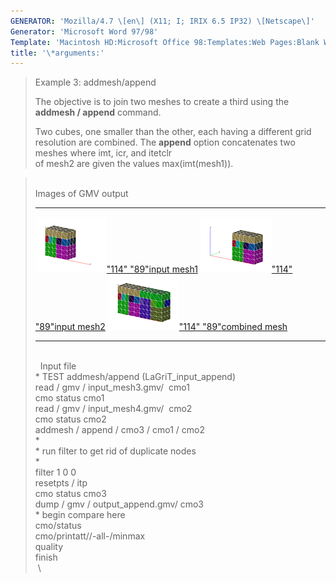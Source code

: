 ```yaml
---
GENERATOR: 'Mozilla/4.7 \[en\] (X11; I; IRIX 6.5 IP32) \[Netscape\]'
Generator: 'Microsoft Word 97/98'
Template: 'Macintosh HD:Microsoft Office 98:Templates:Web Pages:Blank Web Page'
title: '\*arguments:'
---
```


> Example 3: addmesh/append
>
> The objective is to join two meshes to create a third using the
> **addmesh / append** command.
>
> Two cubes, one smaller than the other, each having a different grid
> resolution are combined. The **append** option concatenates two meshes
> where imt, icr, and itetclr\
> of mesh2 are given the values max(imt(mesh1)).

>  \
> Images of GMV output
>   -------------------------------------------------------------------------------------------------------------------------------------------------------------------------------- ------------------------------------------------------------------------------------------------------------------------------------------------------------------------------
>   [![](image/addmesh_append/addmesh_append1_tn.gif)"114" "89"](image/addmesh_append/addmesh_append1.gif)[input mesh1](image/addmesh_append/addmesh_append1.gif)     [![](image/addmesh_append/addmesh_append2_tn.gif)"114" "89"](image/addmesh_append/addmesh_append2.gif)[input mesh2](image/addmesh_append/addmesh_append2.gif)
>   [![](image/addmesh_append/addmesh_append3_tn.gif)"114" "89"](image/addmesh_append/addmesh_append3.gif)[combined mesh](image/addmesh_append/addmesh_append3.gif)   
>   -------------------------------------------------------------------------------------------------------------------------------------------------------------------------------- ------------------------------------------------------------------------------------------------------------------------------------------------------------------------------
>
> \
>  
> Input file\
> \* TEST addmesh/append (LaGriT\_input\_append)\
> read / gmv / input\_mesh3.gmv/  cmo1\
> cmo status cmo1\
> read / gmv / input\_mesh4.gmv/  cmo2\
> cmo status cmo2\
> addmesh / append / cmo3 / cmo1 / cmo2\
> \*\
> \* run filter to get rid of duplicate nodes\
> \*\
> filter 1 0 0\
> resetpts / itp\
> cmo status cmo3\
> dump / gmv / output\_append.gmv/ cmo3\
> \* begin compare here\
> cmo/status\
> cmo/printatt//-all-/minmax\
> quality\
> finish\
>  \
>
